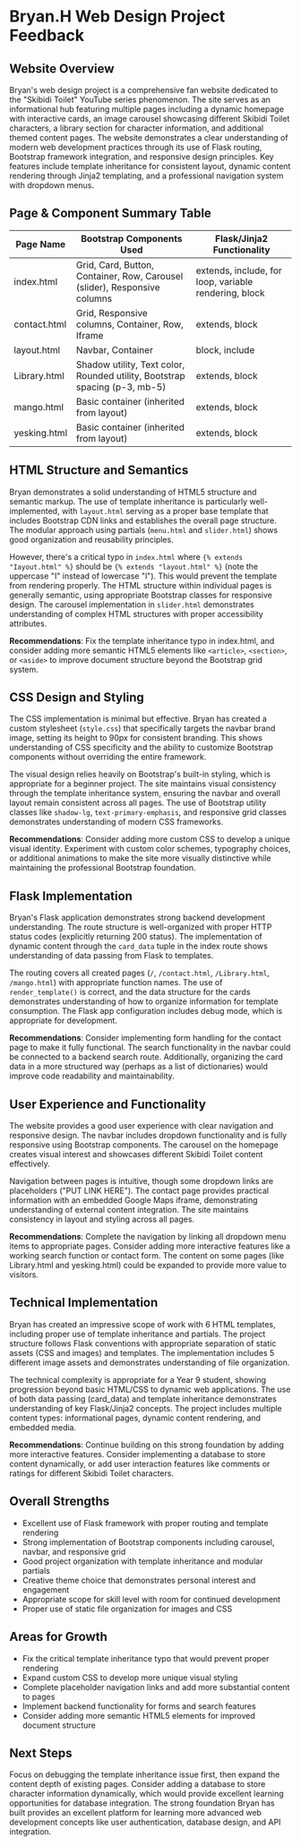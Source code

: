 # Bryan.H Web Design Project Feedback

## Website Overview

Bryan's web design project is a comprehensive fan website dedicated to the "Skibidi Toilet" YouTube series phenomenon. The site serves as an informational hub featuring multiple pages including a dynamic homepage with interactive cards, an image carousel showcasing different Skibidi Toilet characters, a library section for character information, and additional themed content pages. The website demonstrates a clear understanding of modern web development practices through its use of Flask routing, Bootstrap framework integration, and responsive design principles. Key features include template inheritance for consistent layout, dynamic content rendering through Jinja2 templating, and a professional navigation system with dropdown menus.

## Page & Component Summary Table

| Page Name    | Bootstrap Components Used                                                  | Flask/Jinja2 Functionality                            |
| ------------ | -------------------------------------------------------------------------- | ----------------------------------------------------- |
| index.html   | Grid, Card, Button, Container, Row, Carousel (slider), Responsive columns  | extends, include, for loop, variable rendering, block |
| contact.html | Grid, Responsive columns, Container, Row, Iframe                           | extends, block                                        |
| layout.html  | Navbar, Container                                                          | block, include                                        |
| Library.html | Shadow utility, Text color, Rounded utility, Bootstrap spacing (p-3, mb-5) | extends, block                                        |
| mango.html   | Basic container (inherited from layout)                                    | extends, block                                        |
| yesking.html | Basic container (inherited from layout)                                    | extends, block                                        |

## HTML Structure and Semantics

Bryan demonstrates a solid understanding of HTML5 structure and semantic markup. The use of template inheritance is particularly well-implemented, with `layout.html` serving as a proper base template that includes Bootstrap CDN links and establishes the overall page structure. The modular approach using partials (`menu.html` and `slider.html`) shows good organization and reusability principles.

However, there's a critical typo in `index.html` where `{% extends "Iayout.html" %}` should be `{% extends "layout.html" %}` (note the uppercase "I" instead of lowercase "l"). This would prevent the template from rendering properly. The HTML structure within individual pages is generally semantic, using appropriate Bootstrap classes for responsive design. The carousel implementation in `slider.html` demonstrates understanding of complex HTML structures with proper accessibility attributes.

**Recommendations**: Fix the template inheritance typo in index.html, and consider adding more semantic HTML5 elements like `<article>`, `<section>`, or `<aside>` to improve document structure beyond the Bootstrap grid system.

## CSS Design and Styling

The CSS implementation is minimal but effective. Bryan has created a custom stylesheet (`style.css`) that specifically targets the navbar brand image, setting its height to 90px for consistent branding. This shows understanding of CSS specificity and the ability to customize Bootstrap components without overriding the entire framework.

The visual design relies heavily on Bootstrap's built-in styling, which is appropriate for a beginner project. The site maintains visual consistency through the template inheritance system, ensuring the navbar and overall layout remain consistent across all pages. The use of Bootstrap utility classes like `shadow-lg`, `text-primary-emphasis`, and responsive grid classes demonstrates understanding of modern CSS frameworks.

**Recommendations**: Consider adding more custom CSS to develop a unique visual identity. Experiment with custom color schemes, typography choices, or additional animations to make the site more visually distinctive while maintaining the professional Bootstrap foundation.

## Flask Implementation

Bryan's Flask application demonstrates strong backend development understanding. The route structure is well-organized with proper HTTP status codes (explicitly returning 200 status). The implementation of dynamic content through the `card_data` tuple in the index route shows understanding of data passing from Flask to templates.

The routing covers all created pages (`/`, `/contact.html`, `/Library.html`, `/mango.html`) with appropriate function names. The use of `render_template()` is correct, and the data structure for the cards demonstrates understanding of how to organize information for template consumption. The Flask app configuration includes debug mode, which is appropriate for development.

**Recommendations**: Consider implementing form handling for the contact page to make it fully functional. The search functionality in the navbar could be connected to a backend search route. Additionally, organizing the card data in a more structured way (perhaps as a list of dictionaries) would improve code readability and maintainability.

## User Experience and Functionality

The website provides a good user experience with clear navigation and responsive design. The navbar includes dropdown functionality and is fully responsive using Bootstrap components. The carousel on the homepage creates visual interest and showcases different Skibidi Toilet content effectively.

Navigation between pages is intuitive, though some dropdown links are placeholders ("PUT LINK HERE"). The contact page provides practical information with an embedded Google Maps iframe, demonstrating understanding of external content integration. The site maintains consistency in layout and styling across all pages.

**Recommendations**: Complete the navigation by linking all dropdown menu items to appropriate pages. Consider adding more interactive features like a working search function or contact form. The content on some pages (like Library.html and yesking.html) could be expanded to provide more value to visitors.

## Technical Implementation

Bryan has created an impressive scope of work with 6 HTML templates, including proper use of template inheritance and partials. The project structure follows Flask conventions with appropriate separation of static assets (CSS and images) and templates. The implementation includes 5 different image assets and demonstrates understanding of file organization.

The technical complexity is appropriate for a Year 9 student, showing progression beyond basic HTML/CSS to dynamic web applications. The use of both data passing (card_data) and template inheritance demonstrates understanding of key Flask/Jinja2 concepts. The project includes multiple content types: informational pages, dynamic content rendering, and embedded media.

**Recommendations**: Continue building on this strong foundation by adding more interactive features. Consider implementing a database to store content dynamically, or add user interaction features like comments or ratings for different Skibidi Toilet characters.

## Overall Strengths

- Excellent use of Flask framework with proper routing and template rendering
- Strong implementation of Bootstrap components including carousel, navbar, and responsive grid
- Good project organization with template inheritance and modular partials
- Creative theme choice that demonstrates personal interest and engagement
- Appropriate scope for skill level with room for continued development
- Proper use of static file organization for images and CSS

## Areas for Growth

- Fix the critical template inheritance typo that would prevent proper rendering
- Expand custom CSS to develop more unique visual styling
- Complete placeholder navigation links and add more substantial content to pages
- Implement backend functionality for forms and search features
- Consider adding more semantic HTML5 elements for improved document structure

## Next Steps

Focus on debugging the template inheritance issue first, then expand the content depth of existing pages. Consider adding a database to store character information dynamically, which would provide excellent learning opportunities for database integration. The strong foundation Bryan has built provides an excellent platform for learning more advanced web development concepts like user authentication, database design, and API integration.
